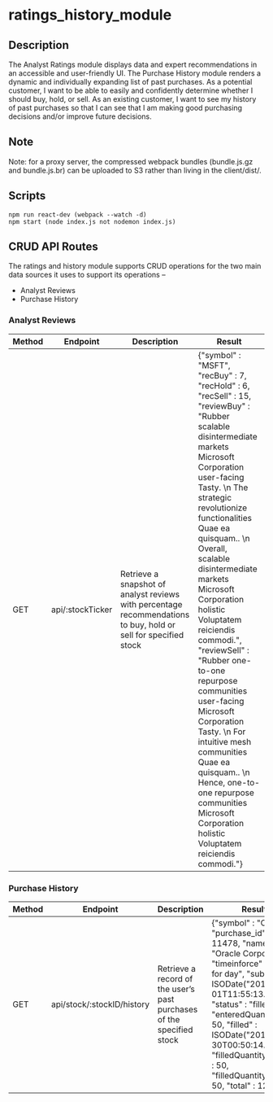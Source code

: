 # ratings_history_module
## Description
The Analyst Ratings module displays data and expert recommendations in an accessible and user-friendly UI. The Purchase History module renders a dynamic and individually expanding list of past purchases.    As a potential customer, I want to be able to easily and confidently determine whether I should buy, hold, or sell.   As an existing customer, I want to see my history of past purchases so that I can see that I am making good purchasing decisions and/or improve future decisions. 


## Note
Note: for a proxy server, the compressed webpack bundles (bundle.js.gz and bundle.js.br) can be uploaded to S3 rather than living in the client/dist/.

## Scripts
```
npm run react-dev (webpack --watch -d)
npm start (node index.js not nodemon index.js)
```

## CRUD API Routes
The ratings and history module supports CRUD operations for the two main data sources it uses to support its operations – 
* Analyst Reviews
* Purchase History

### Analyst Reviews

| Method | Endpoint | Description | Result
| --- | --- | --- | --- | 
| GET | api/:stockTicker | Retrieve a snapshot of analyst reviews with percentage recommendations to buy, hold or sell for specified stock | {"symbol" : "MSFT", "recBuy" : 7, "recHold" : 6, "recSell" : 15, "reviewBuy" : "Rubber scalable disintermediate markets Microsoft Corporation user-facing Tasty. \n The strategic revolutionize functionalities Quae ea quisquam.. \n Overall, scalable disintermediate markets Microsoft Corporation holistic Voluptatem reiciendis commodi.", "reviewSell" : "Rubber one-to-one repurpose communities user-facing Microsoft Corporation Tasty. \n For intuitive mesh communities Quae ea quisquam.. \n Hence, one-to-one repurpose communities Microsoft Corporation holistic Voluptatem reiciendis commodi."}

### Purchase History

| Method | Endpoint | Description | Result
| --- | --- | --- | --- | 
| GET | api/stock/:stockID/history | Retrieve a record of the user’s past purchases of the specified stock | {"symbol" : "ORCL", "purchase_id" : 11478, "name" : "Oracle Corporation", "timeinforce" : "Good for day", "submitted" : ISODate("2015-05-01T11:55:13.029Z"), "status" : "filled", "enteredQuantity" : 50, "filled" : ISODate("2018-03-30T00:50:14.922Z"), "filledQuantityShares" : 50, "filledQuantityPrice" : 50, "total" : 129 }

